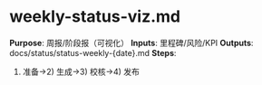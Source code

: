 # weekly-status-viz.md

**Purpose**: 周报/阶段报（可视化）
**Inputs**: 里程碑/风险/KPI
**Outputs**: docs/status/status-weekly-{date}.md
**Steps**:

1. 准备→2) 生成→3) 校核→4) 发布
